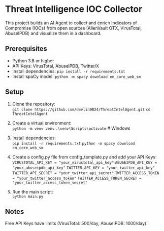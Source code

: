 # Threat Intelligence IOC Collector

This project builds an AI Agent to collect and enrich Indicators of Compromise (IOCs) from open sources (AlienVault OTX, VirusTotal, AbuseIPDB) and visualize them in a dashboard.

## Prerequisites
- Python 3.8 or higher
- API Keys: VirusTotal, AbuseIPDB, Twitter/X
- Install dependencies: `pip install -r requirements.txt`
- Install spaCy model: `python -m spacy download en_core_web_sm`

## Setup
1. Clone the repository:  
  `git clone https://github.com/devlin9824/ThreatIntelAgent.git`
   `cd ThreatIntelAgent`

2. Create a virtual environment:  
`python -m venv venv`
`.\venv\Scripts\activate`  # Windows

3. Install dependencies:  
`pip install -r requirements.txt`
`python -m spacy download en_core_web_sm`

4. Create a config.py file from config_template.py and add your API Keys:  
`VIRUSTOTAL_API_KEY = "your_virustotal_api_key"`
`ABUSEIPDB_API_KEY = "your_abuseipdb_api_key"`
`TWITTER_API_KEY = "your_twitter_api_key"`
`TWITTER_API_SECRET = "your_twitter_api_secret"`
`TWITTER_ACCESS_TOKEN = "your_twitter_access_token"`
`TWITTER_ACCESS_TOKEN_SECRET = "your_twitter_access_token_secret"`

5. Run the main script:  
`python main.py`

## Notes
Free API Keys have limits (VirusTotal: 500/day, AbuseIPDB: 1000/day).
